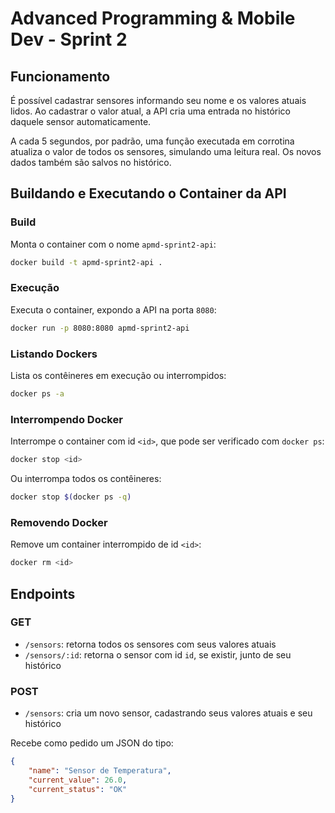 # Advanced Programming & Mobile Dev - Sprint 2

## Funcionamento

É possível cadastrar sensores informando seu nome e os valores atuais lidos. Ao cadastrar
o valor atual, a API cria uma entrada no histórico daquele sensor automaticamente.

A cada 5 segundos, por padrão, uma função executada em corrotina atualiza o
valor de todos os sensores, simulando uma leitura real.
Os novos dados também são salvos no histórico.

## Buildando e Executando o Container da API

### Build

Monta o container com o nome `apmd-sprint2-api`:

```sh
docker build -t apmd-sprint2-api .
```

### Execução

Executa o container, expondo a API na porta `8080`:

```sh
docker run -p 8080:8080 apmd-sprint2-api
```

### Listando Dockers

Lista os contêineres em execução ou interrompidos:

```sh
docker ps -a
```

### Interrompendo Docker

Interrompe o container com id `<id>`, que pode ser verificado com `docker ps`:

```sh
docker stop <id>
```

Ou interrompa todos os contêineres:

```sh
docker stop $(docker ps -q)
```

### Removendo Docker

Remove um container interrompido de id `<id>`:

```sh
docker rm <id>
```

## Endpoints

### GET

- `/sensors`: retorna todos os sensores com seus valores atuais
- `/sensors/:id`: retorna o sensor com id `id`, se existir, junto de seu histórico

### POST

- `/sensors`: cria um novo sensor, cadastrando seus valores atuais e seu histórico

Recebe como pedido um JSON do tipo:

```JSON
{
    "name": "Sensor de Temperatura",
    "current_value": 26.0,
    "current_status": "OK"
}
```
